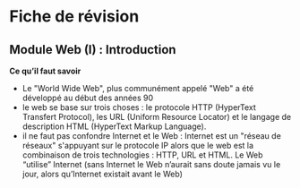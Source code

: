 # Fiche de révision
## Module Web (I) : Introduction

**Ce qu’il faut savoir**

- Le "World Wide Web", plus communément appelé "Web" a été développé au début des années 90
- le web se base sur trois choses : le protocole HTTP (HyperText Transfert Protocol), les URL (Uniform Resource Locator) et le langage de description HTML (HyperText Markup Language).
- il ne faut pas confondre Internet et le Web : Internet est un "réseau de réseaux" s'appuyant sur le protocole IP alors que le web est la combinaison de trois technologies : HTTP, URL et HTML. Le Web “utilise” Internet (sans Internet le Web n’aurait sans doute jamais vu le jour, alors qu’Internet existait avant le Web)